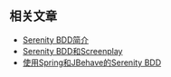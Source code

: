 ## 相关文章

+ [Serenity BDD简介](docs/SerenityBDD简介.md)
+ [Serenity BDD和Screenplay](docs/SerenityBDD和Screenplay.md)
+ [使用Spring和JBehave的Serenity BDD](docs/使用Spring和JBehave的SerenityBDD.md)